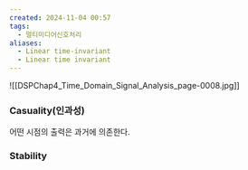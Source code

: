 ```yaml
---
created: 2024-11-04 00:57
tags:
  - 멀티미디어신호처리
aliases:
  - Linear time-invariant
  - Linear time invariant
---
```

![[DSPChap4_Time_Domain_Signal_Analysis_page-0008.jpg]]

### Casuality(인과성)
어떤 시점의 출력은 과거에 의존한다.


### Stability